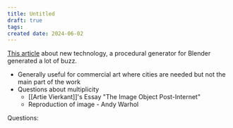 ```yaml
---
title: Untitled
draft: true
tags: 
created date: 2024-06-02
---
```

[This article](https://80.lv/articles/long-awaited-procedural-city-generator-for-blender-is-now-available/) about new technology, a procedural generator for Blender generated a lot of buzz. 
- Generally useful for commercial art where cities are needed but not the main part of the work
- Questions about multiplicity
	- [[Artie Vierkant]]'s Essay "The Image Object Post-Internet"
	- Reproduction of image - Andy Warhol

Questions: